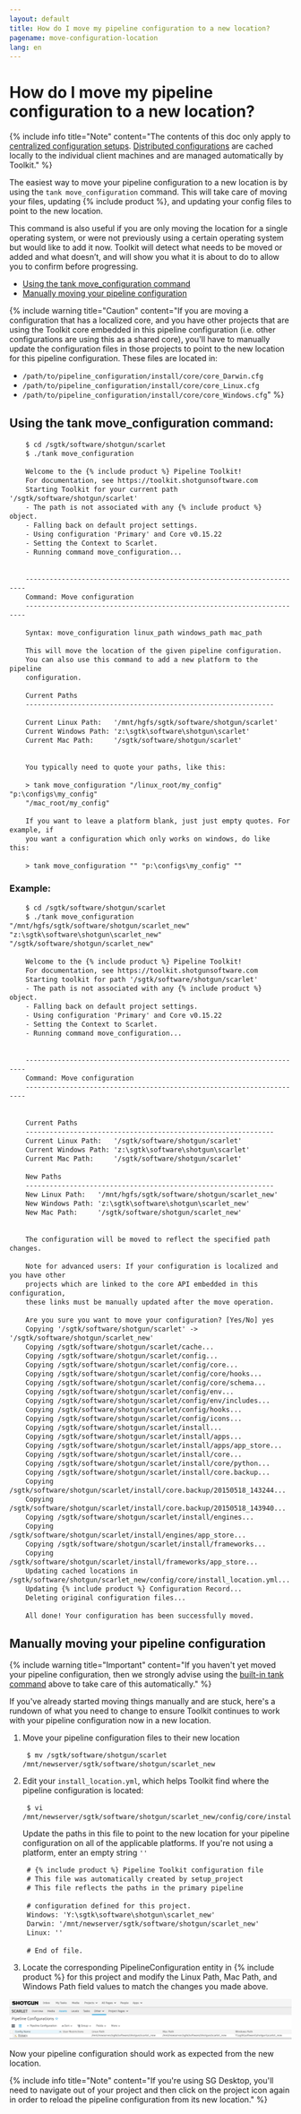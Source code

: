 ```yaml
---
layout: default
title: How do I move my pipeline configuration to a new location?
pagename: move-configuration-location
lang: en
---
```


# How do I move my pipeline configuration to a new location?

{% include info title="Note" content="The contents of this doc only apply to [centralized configuration setups](https://developer.shotgunsoftware.com/tk-core/initializing.html#centralized-configurations). [Distributed configurations](https://developer.shotgunsoftware.com/tk-core/initializing.html#distributed-configurations) are cached locally to the individual client machines and are managed automatically by Toolkit." %}

The easiest way to move your pipeline configuration to a new location is by using the `tank move_configuration` command. This will take care of moving your files, updating {% include product %}, and updating your config files to point to the new location. 

This command is also useful if you are only moving the location for a single operating system, or were not previously using a certain operating system but would like to add it now. Toolkit will detect what needs to be moved or added and what doesn’t, and will show you what it is about to do to allow you to confirm before progressing. 

- [Using the tank move_configuration command](#using-the-tank-move_configuration-command)
- [Manually moving your pipeline configuration](#manually-moving-your-pipeline-configuration)

{% include warning title="Caution" content="If you are moving a configuration that has a localized core, and you have other projects that are using the Toolkit core embedded in this pipeline configuration (i.e. other configurations are using this as a shared core), you'll have to manually update the configuration files in those projects to point to the new location for this pipeline configuration. These files are located in:

- `/path/to/pipeline_configuration/install/core/core_Darwin.cfg`
- `/path/to/pipeline_configuration/install/core/core_Linux.cfg`
- `/path/to/pipeline_configuration/install/core/core_Windows.cfg`" %}

## Using the tank move_configuration command:

        $ cd /sgtk/software/shotgun/scarlet 
        $ ./tank move_configuration

        Welcome to the {% include product %} Pipeline Toolkit!
        For documentation, see https://toolkit.shotgunsoftware.com
        Starting Toolkit for your current path '/sgtk/software/shotgun/scarlet'
        - The path is not associated with any {% include product %} object.
        - Falling back on default project settings.
        - Using configuration 'Primary' and Core v0.15.22
        - Setting the Context to Scarlet.
        - Running command move_configuration...


        ----------------------------------------------------------------------
        Command: Move configuration
        ----------------------------------------------------------------------

        Syntax: move_configuration linux_path windows_path mac_path

        This will move the location of the given pipeline configuration.
        You can also use this command to add a new platform to the pipeline
        configuration.

        Current Paths
        --------------------------------------------------------------

        Current Linux Path:   '/mnt/hgfs/sgtk/software/shotgun/scarlet'
        Current Windows Path: 'z:\sgtk\software\shotgun\scarlet'
        Current Mac Path:     '/sgtk/software/shotgun/scarlet'


        You typically need to quote your paths, like this:

        > tank move_configuration "/linux_root/my_config" "p:\configs\my_config"
        "/mac_root/my_config"

        If you want to leave a platform blank, just just empty quotes. For example, if
        you want a configuration which only works on windows, do like this:

        > tank move_configuration "" "p:\configs\my_config" ""
 

### Example:

        $ cd /sgtk/software/shotgun/scarlet 
        $ ./tank move_configuration "/mnt/hgfs/sgtk/software/shotgun/scarlet_new" "z:\sgtk\software\shotgun\scarlet_new" "/sgtk/software/shotgun/scarlet_new"

        Welcome to the {% include product %} Pipeline Toolkit!
        For documentation, see https://toolkit.shotgunsoftware.com
        Starting toolkit for path '/sgtk/software/shotgun/scarlet'
        - The path is not associated with any {% include product %} object.
        - Falling back on default project settings.
        - Using configuration 'Primary' and Core v0.15.22
        - Setting the Context to Scarlet.
        - Running command move_configuration...


        ----------------------------------------------------------------------
        Command: Move configuration
        ----------------------------------------------------------------------


        Current Paths
        --------------------------------------------------------------
        Current Linux Path:   '/sgtk/software/shotgun/scarlet'
        Current Windows Path: 'z:\sgtk\software\shotgun\scarlet'
        Current Mac Path:     '/sgtk/software/shotgun/scarlet'

        New Paths
        --------------------------------------------------------------
        New Linux Path:   '/mnt/hgfs/sgtk/software/shotgun/scarlet_new'
        New Windows Path: 'z:\sgtk\software\shotgun\scarlet_new'
        New Mac Path:     '/sgtk/software/shotgun/scarlet_new'


        The configuration will be moved to reflect the specified path changes.

        Note for advanced users: If your configuration is localized and you have other
        projects which are linked to the core API embedded in this configuration,
        these links must be manually updated after the move operation.

        Are you sure you want to move your configuration? [Yes/No] yes
        Copying '/sgtk/software/shotgun/scarlet' -> '/sgtk/software/shotgun/scarlet_new'
        Copying /sgtk/software/shotgun/scarlet/cache...
        Copying /sgtk/software/shotgun/scarlet/config...
        Copying /sgtk/software/shotgun/scarlet/config/core...
        Copying /sgtk/software/shotgun/scarlet/config/core/hooks...
        Copying /sgtk/software/shotgun/scarlet/config/core/schema...
        Copying /sgtk/software/shotgun/scarlet/config/env...
        Copying /sgtk/software/shotgun/scarlet/config/env/includes...
        Copying /sgtk/software/shotgun/scarlet/config/hooks...
        Copying /sgtk/software/shotgun/scarlet/config/icons...
        Copying /sgtk/software/shotgun/scarlet/install...
        Copying /sgtk/software/shotgun/scarlet/install/apps...
        Copying /sgtk/software/shotgun/scarlet/install/apps/app_store...
        Copying /sgtk/software/shotgun/scarlet/install/core...
        Copying /sgtk/software/shotgun/scarlet/install/core/python...
        Copying /sgtk/software/shotgun/scarlet/install/core.backup...
        Copying /sgtk/software/shotgun/scarlet/install/core.backup/20150518_143244...
        Copying /sgtk/software/shotgun/scarlet/install/core.backup/20150518_143940...
        Copying /sgtk/software/shotgun/scarlet/install/engines...
        Copying /sgtk/software/shotgun/scarlet/install/engines/app_store...
        Copying /sgtk/software/shotgun/scarlet/install/frameworks...
        Copying /sgtk/software/shotgun/scarlet/install/frameworks/app_store...
        Updating cached locations in /sgtk/software/shotgun/scarlet_new/config/core/install_location.yml...
        Updating {% include product %} Configuration Record...
        Deleting original configuration files...

        All done! Your configuration has been successfully moved.
 


## Manually moving your pipeline configuration

{% include warning title="Important" content="If you haven't yet moved your pipeline configuration, then we strongly advise using the [built-in tank command](#using-the-tank-move_configuration-command) above to take care of this automatically." %}

If you've already started moving things manually and are stuck, here's a rundown of what you need to change to ensure Toolkit continues to work with your pipeline configuration now in a new location.

1. Move your pipeline configuration files to their new location

        $ mv /sgtk/software/shotgun/scarlet /mnt/newserver/sgtk/software/shotgun/scarlet_new

2. Edit your `install_location.yml`, which helps Toolkit find where the pipeline configuration is located:

        $ vi /mnt/newserver/sgtk/software/shotgun/scarlet_new/config/core/install_location.yml

    Update the paths in this file to point to the new location for your pipeline configuration on all of the applicable platforms. If you're not using a platform, enter an empty string `''`

        # {% include product %} Pipeline Toolkit configuration file
        # This file was automatically created by setup_project
        # This file reflects the paths in the primary pipeline

        # configuration defined for this project.
        Windows: 'Y:\sgtk\software\shotgun\scarlet_new'
        Darwin: '/mnt/newserver/sgtk/software/shotgun/scarlet_new'
        Linux: ''

        # End of file.

3. Locate the corresponding PipelineConfiguration entity in {% include product %} for this project and modify the Linux Path, Mac Path, and Windows Path field values to match the changes you made above.

![Pipeline Configuration locations in Shotgun.](images/new-pipeline-configuration-locations.png)

Now your pipeline configuration should work as expected from the new location.

{% include info title="Note" content="If you're using SG Desktop, you'll need to navigate out of your project and then click on the project icon again in order to reload the pipeline configuration from its new location." %}
